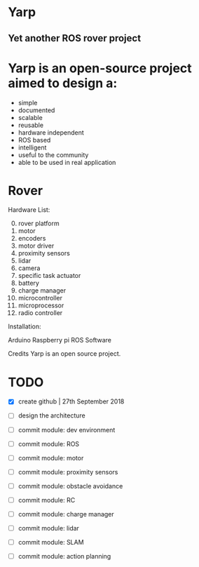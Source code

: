 # Yarp
## Yet another ROS rover project

# Yarp is an open-source project aimed to design a: 
- simple
- documented
- scalable
- reusable
- hardware independent 
- ROS based
- intelligent
- useful to the community
- able to be used in real application

# Rover


Hardware List:

0)  rover platform
1)  motor
3)  encoders
3)  motor driver
4)  proximity sensors
5)  lidar
6)  camera
7)  specific task actuator
8)  battery
9)  charge manager
10) microcontroller
11) microprocessor
12) radio controller


Installation:

Arduino
Raspberry pi
ROS
Software

Credits
Yarp is an open source project.


# TODO

- [x] create github                    | 27th September 2018
- [ ] design the architecture 
- [ ] commit module: dev environment
- [ ] commit module: ROS
- [ ] commit module: motor
- [ ] commit module: proximity sensors
- [ ] commit module: obstacle avoidance
- [ ] commit module: RC
- [ ] commit module: charge manager
- [ ] commit module: lidar
- [ ] commit module: SLAM
- [ ] commit module: action planning



